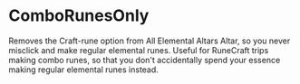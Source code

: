 # ComboRunesOnly

Removes the Craft-rune option from All Elemental Altars Altar, so you never misclick and make regular elemental runes.
Useful for RuneCraft trips making combo runes,
so that you don't accidentally spend your essence making regular elemental runes instead.
